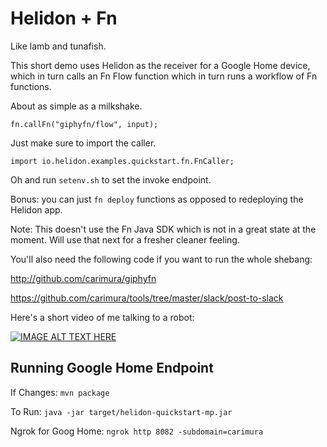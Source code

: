 # Helidon + Fn 

Like lamb and tunafish.

This short demo uses Helidon as the receiver for a Google Home device, which in turn calls an Fn Flow function which in turn runs a workflow of Fn functions.

About as simple as a milkshake.

`fn.callFn("giphyfn/flow", input);`

Just make sure to import the caller.

`import io.helidon.examples.quickstart.fn.FnCaller;`

Oh and run `setenv.sh` to set the invoke endpoint.

Bonus: you can just `fn deploy` functions as opposed to redeploying the Helidon app.

Note: This doesn't use the Fn Java SDK which is not in a great state at the moment. Will use that next for a fresher cleaner feeling.

You'll also need the following code if you want to run the whole shebang:

http://github.com/carimura/giphyfn

https://github.com/carimura/tools/tree/master/slack/post-to-slack

Here's a short video of me talking to a robot:

[![IMAGE ALT TEXT HERE](https://img.youtube.com/vi/zy0NCNVcNhQ/0.jpg)](https://www.youtube.com/watch?v=zy0NCNVcNhQ)

## Running Google Home Endpoint
If Changes: `mvn package`

To Run: `java -jar target/helidon-quickstart-mp.jar`

Ngrok for Goog Home: `ngrok http 8082 -subdomain=carimura`






